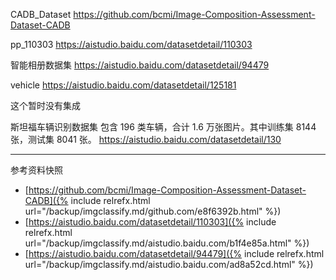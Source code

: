 CADB_Dataset
<https://github.com/bcmi/Image-Composition-Assessment-Dataset-CADB>

pp_110303
<https://aistudio.baidu.com/datasetdetail/110303>

智能相册数据集
<https://aistudio.baidu.com/datasetdetail/94479>

vehicle
https://aistudio.baidu.com/datasetdetail/125181


这个暂时没有集成

斯坦福车辆识别数据集
包含 196 类车辆，合计 1.6 万张图片。其中训练集 8144 张，测试集 8041 张。
https://aistudio.baidu.com/datasetdetail/130


<hr class='reviewline'/>
<p class='reviewtip'><script type='text/javascript' src='{% include relref.html url="/assets/reviewjs/kvision/imgclassify/imgclassify.md.js" %}'></script></p>
<font class='ref_snapshot'>参考资料快照</font>

- [https://github.com/bcmi/Image-Composition-Assessment-Dataset-CADB]({% include relrefx.html url="/backup/imgclassify.md/github.com/e8f6392b.html" %})
- [https://aistudio.baidu.com/datasetdetail/110303]({% include relrefx.html url="/backup/imgclassify.md/aistudio.baidu.com/b1f4e85a.html" %})
- [https://aistudio.baidu.com/datasetdetail/94479]({% include relrefx.html url="/backup/imgclassify.md/aistudio.baidu.com/ad8a52cd.html" %})
